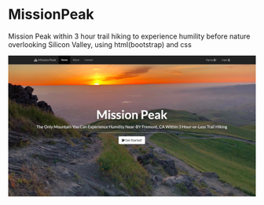# MissionPeak
Mission Peak within 3 hour trail hiking to experience humility before nature overlooking Silicon Valley, using html(bootstrap) and css

<img src="missionpeak.jpg">
